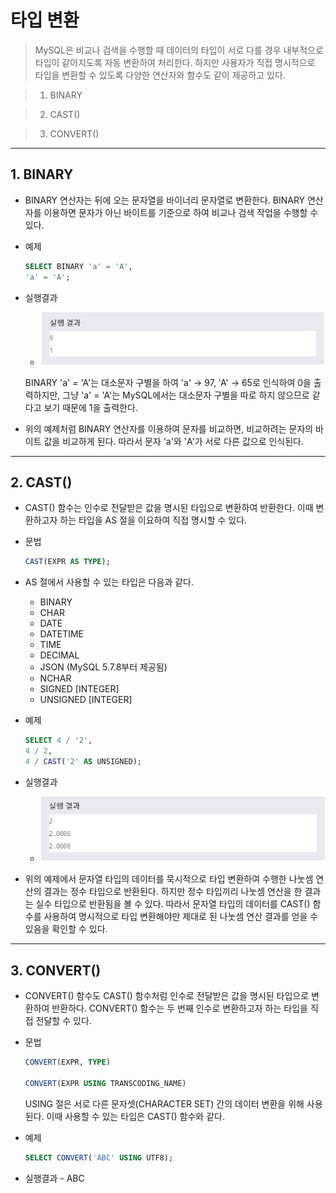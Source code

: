 # 타입 변환
> MySQL은 비교나 검색을 수행할 때 데이터의 타입이 서로 다를 경우 내부적으로 타입이 같아지도록 자동 변환하여 처리한다. 하지만 사용자가 직접 명시적으로 타입을 변환할 수 있도록 다양한 연산자와 함수도 같이 제공하고 있다.

> 1. BINARY

> 2. CAST()

> 3. CONVERT()
***

## 1. BINARY

* BINARY 연산자는 뒤에 오는 문자열을 바이너리 문자열로 변환한다. BINARY 연산자를 이용하면 문자가 아닌 바이트를 기준으로 하여 비교나 검색 작업을 수행할 수 있다.

* 예제
  ```SQL
  SELECT BINARY 'a' = 'A',
  'a' = 'A';
  ```

* 실행결과
  * <img src="../../images/4_19.PNG" width="600"/>
  BINARY 'a' = 'A'는 대소문자 구별을 하여 'a' -> 97, 'A' -> 65로 인식하여 0을 출력하지만, 그냥 'a' = 'A'는 MySQL에서는 대소문자 구별을 따로 하지 않으므로 같다고 보기 때문에 1을 출력한다.

* 위의 예제처럼 BINARY 연산자를 이용하여 문자를 비교하면, 비교하려는 문자의 바이트 값을 비교하게 된다. 따라서 문자 'a'와 'A'가 서로 다른 값으로 인식된다.
***

## 2. CAST()

* CAST() 함수는 인수로 전달받은 값을 명시된 타입으로 변환하여 반환한다. 이때 변환하고자 하는 타입을 AS 절을 이요하여 직접 명시할 수 있다.

* 문법
  ```SQL
  CAST(EXPR AS TYPE);
  ```

* AS 절에서 사용할 수 있는 타입은 다음과 같다.
  * BINARY
  * CHAR
  * DATE
  * DATETIME
  * TIME
  * DECIMAL
  * JSON (MySQL 5.7.8부터 제공됨)
  * NCHAR
  * SIGNED [INTEGER]
  * UNSIGNED [INTEGER]

* 예제
  ```SQL
  SELECT 4 / '2',
  4 / 2,
  4 / CAST('2' AS UNSIGNED);
  ```

* 실행결과
  * <img src="../../images/4_20.PNG" width="600"/>

* 위의 예제에서 문자열 타입의 데이터를 묵시적으로 타입 변환하여 수행한 나눗셈 연산의 결과는 정수 타입으로 반환된다. 하지만 정수 타입끼리 나눗셈 연산을 한 결과는 실수 타입으로 반환됨을 볼 수 있다. 따라서 문자열 타입의 데이터를 CAST() 함수를 사용하여 명시적으로 타입 변환해야만 제대로 된 나눗셈 연산 결과를 얻을 수 있음을 확인할 수 있다.
***

## 3. CONVERT()

* CONVERT() 함수도 CAST() 함수처럼 인수로 전달받은 값을 명시된 타입으로 변환하여 반환하다. CONVERT() 함수는 두 번째 인수로 변환하고자 하는 타입을 직접 전달할 수 있다.

* 문법
  ```SQL
  CONVERT(EXPR, TYPE)

  CONVERT(EXPR USING TRANSCODING_NAME)
  ```
  USING 절은 서로 다른 문자셋(CHARACTER SET) 간의 데이터 변환을 위해 사용된다. 이때 사용할 수 있는 타입은 CAST() 함수와 같다.

* 예제
  ```SQL
  SELECT CONVERT('ABC' USING UTF8);
  ```

* 실행결과 - ABC
